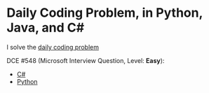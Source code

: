 # Daily Coding Problem, in Python, Java, and C#
 I solve the [daily coding problem](https://www.dailycodingproblem.com/)

 DCE #548 (Microsoft Interview Question, Level: **Easy**):
 - [C#](CSharp/DceLib.Tests/Dce548/README.md)
 - [Python](Python/Dce548/README.md)
